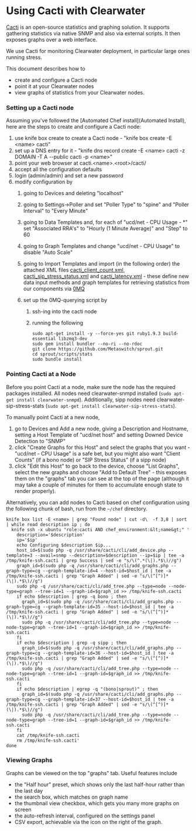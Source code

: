 Using Cacti with Clearwater
===========================

[Cacti](http://www.cacti.net/) is an open-source statistics and graphing
solution. It supports gathering statistics via native SNMP and also via
external scripts. It then exposes graphs over a web interface.

We use Cacti for monitoring Clearwater deployment, in particular large
ones running stress.

This document describes how to

-   create and configure a Cacti node
-   point it at your Clearwater nodes
-   view graphs of statistics from your Clearwater nodes.

### Setting up a Cacti node

Assuming you've followed the [Automated Chef install](Automated Install),
here are the steps to create and configure a Cacti node:

1.  use knife box create to create a Cacti node - "knife box create -E
    &lt;name&gt; cacti"
2.  set up a DNS entry for it - "knife dns record create -E &lt;name&gt;
    cacti -z DOMAIN -T A --public cacti -p &lt;name&gt;"
3.  point your web browser at cacti.&lt;name&gt;.&lt;root&gt;/cacti/
4.  accept all the configuration defaults
5.  login (admin/admin) and set a new password
6.  modify configuration by
    1.  going to Devices and deleting "localhost"
    2.  going to Settings-\>Poller and set "Poller Type" to "spine" and
        "Poller Interval" to "Every Minute"
    3.  going to Data Templates and, for each of "ucd/net - CPU Usage -
        \*" set "Associated RRA's" to "Hourly (1 Minute Average)" and
        "Step" to 60
    4.  going to Graph Templates and change "ucd/net - CPU Usage" to
        disable "Auto Scale"
    5.  going to Import Templates and import (in the following order) the attached XML files [cacti\_client\_count.xml](cacti_client_count.xml), [cacti\_sip\_stress\_status.xml](cacti_sip_stress_status.xml) and [cacti\_latency.xml](cacti_latency.xml) - these define new data input methods and graph templates for retrieving statistics from our components via [0MQ](http://www.zeromq.org/)

    6.  set up the 0MQ-querying script by
        1.  ssh-ing into the cacti node
        2.  running the following

                sudo apt-get install -y --force-yes git ruby1.9.3 build-essential libzmq3-dev
                sudo gem install bundler --no-ri --no-rdoc
                git clone https://github.com/Metaswitch/sprout.git
                cd sprout/scripts/stats
                sudo bundle install

### Pointing Cacti at a Node

Before you point Cacti at a node, make sure the node has the required
packages installed. All nodes need clearwater-snmpd installed (`sudo
apt-get install clearwater-snmpd`). Additionally, sipp nodes need
clearwater-sip-stress-stats (`sudo apt-get install
clearwater-sip-stress-stats`).

To manually point Cacti at a new node,

1.  go to Devices and Add a new node, giving a Description and Hostname,
    setting a Host Template of "ucd/net host" and setting Downed Device
    Detection to "SNMP"
2.  click "Create Graphs for this Host" and select the graphs that you
    want - "ucd/net - CPU Usage" is a safe bet, but you might also want
    "Client Counts" (if a bono node) or "SIP Stress Status" (if a sipp
    node)
3.  click "Edit this Host" to go back to the device, choose "List
    Graphs", select the new graphs and choose "Add to Default Tree" -
    this exposes them on the "graphs" tab you can see at the top of the
    page (although it may take a couple of minutes for them to
    accumulate enough state to render properly).

Alternatively, you can add nodes to Cacti based on chef configuration
using the following chunk of bash, run from the `~/chef` directory.

    knife box list -E <name> | grep "Found node" | cut -d\  -f 3,8 | sort | while read description ip ; do
      knife ssh -x ubuntu "role:cacti AND chef_environment:&lt;name&gt;" '
        description='$description'
        ip='$ip'
        echo Configuring $description $ip...
        host_id=$(sudo php -q /usr/share/cacti/cli/add_device.php --template=3 --avail=snmp --description=$description --ip=$ip | tee -a /tmp/knife-ssh.cacti | grep Success | sed -e "s/\(^.*(\|).*$\)//g")
        graph_id=$(sudo php -q /usr/share/cacti/cli/add_graphs.php --graph-type=cg --graph-template-id=4 --host-id=$host_id | tee -a /tmp/knife-ssh.cacti | grep "Graph Added" | sed -e "s/\(^[^)]*(\|).*$\)//g")
        sudo php -q /usr/share/cacti/cli/add_tree.php --type=node --node-type=graph --tree-id=1 --graph-id=$graph_id >> /tmp/knife-ssh.cacti
        if echo $description | grep -q bono ; then
          graph_id=$(sudo php -q /usr/share/cacti/cli/add_graphs.php --graph-type=cg --graph-template-id=35 --host-id=$host_id | tee -a /tmp/knife-ssh.cacti | grep "Graph Added" | sed -e "s/\(^[^)]*(\|).*$\)//g")
          sudo php -q /usr/share/cacti/cli/add_tree.php --type=node --node-type=graph --tree-id=1 --graph-id=$graph_id >> /tmp/knife-ssh.cacti
        fi
        if echo $description | grep -q sipp ; then
          graph_id=$(sudo php -q /usr/share/cacti/cli/add_graphs.php --graph-type=cg --graph-template-id=36 --host-id=$host_id | tee -a /tmp/knife-ssh.cacti | grep "Graph Added" | sed -e "s/\(^[^)]*(\|).*$\)//g")
          sudo php -q /usr/share/cacti/cli/add_tree.php --type=node --node-type=graph --tree-id=1 --graph-id=$graph_id >> /tmp/knife-ssh.cacti
        fi
        if echo $description | egrep -q "(bono|sprout)" ; then
          graph_id=$(sudo php -q /usr/share/cacti/cli/add_graphs.php --graph-type=cg --graph-template-id=37 --host-id=$host_id | tee -a /tmp/knife-ssh.cacti | grep "Graph Added" | sed -e "s/\(^[^)]*(\|).*$\)//g")
          sudo php -q /usr/share/cacti/cli/add_tree.php --type=node --node-type=graph --tree-id=1 --graph-id=$graph_id >> /tmp/knife-ssh.cacti
        fi
        cat /tmp/knife-ssh.cacti
        rm /tmp/knife-ssh.cacti'
    done

### Viewing Graphs

Graphs can be viewed on the top "graphs" tab. Useful features include

-   the "Half hour" preset, which shows only the last half-hour rather
    than the last day
-   the search box, which matches on graph name
-   the thumbnail view checkbox, which gets you many more graphs on
    screen
-   the auto-refresh interval, configured on the settings panel
-   CSV export, achievable via the icon on the right of the graph.